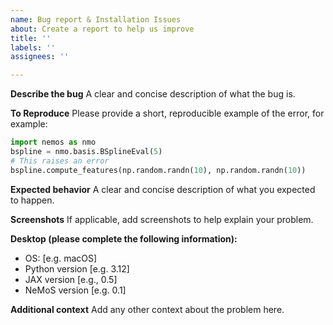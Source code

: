 ```yaml
---
name: Bug report & Installation Issues
about: Create a report to help us improve
title: ''
labels: ''
assignees: ''

---
```


**Describe the bug**
A clear and concise description of what the bug is.

**To Reproduce**
Please provide a short, reproducible example of the error, for example:

```python
import nemos as nmo
bspline = nmo.basis.BSplineEval(5)
# This raises an error
bspline.compute_features(np.random.randn(10), np.random.randn(10))
```

**Expected behavior**
A clear and concise description of what you expected to happen.

**Screenshots**
If applicable, add screenshots to help explain your problem.

**Desktop (please complete the following information):**
 - OS: [e.g. macOS]
 - Python version [e.g. 3.12]
 - JAX version [e.g., 0.5]
 - NeMoS version [e.g. 0.1]

**Additional context**
Add any other context about the problem here.
